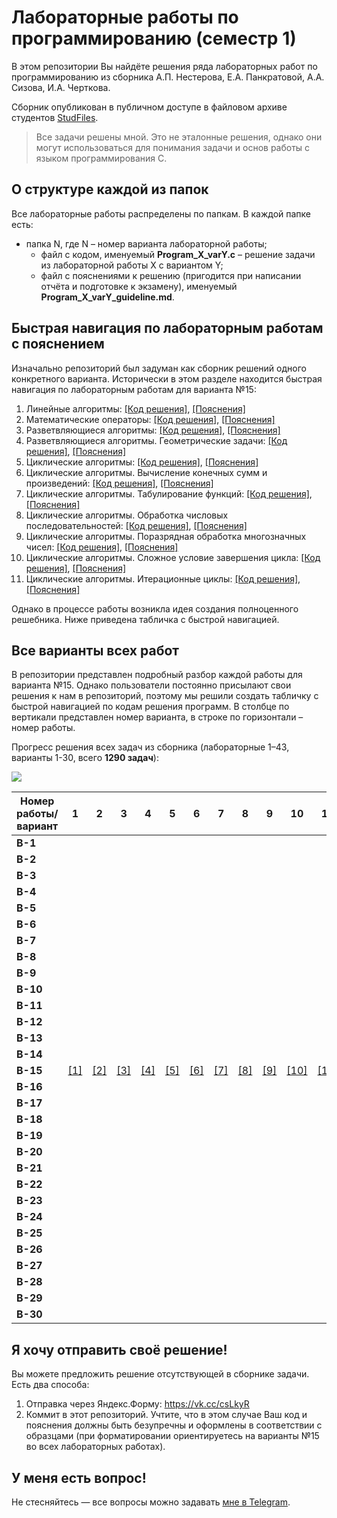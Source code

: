 # Лабораторные работы по программированию (семестр 1)
В этом репозитории Вы найдёте решения ряда лабораторных работ по программированию из сборника А.П. Нестерова, Е.А. Панкратовой, А.А. Сизова, И.А. Черткова.

Сборник опубликован в публичном доступе в файловом архиве студентов [StudFiles](https://studfile.net/preview/2715555).

> Все задачи решены мной. Это не эталонные решения, однако они могут использоваться для понимания задачи и основ работы с языком программирования C.

## О структуре каждой из папок

Все лабораторные работы распределены по папкам. В каждой папке есть:
- папка N, где N – номер варианта лабораторной работы;
  - файл с кодом, именуемый **Program_X_varY.c** – решение задачи из лабораторной работы X с вариантом Y;
  - файл с пояснениями к решению (пригодится при написании отчёта и подготовке к экзамену), именуемый **Program_X_varY_guideline.md**.

## Быстрая навигация по лабораторным работам с пояснением

Изначально репозиторий был задуман как сборник решений одного конкретного варианта. Исторически в этом разделе находится быстрая навигация по лабораторным работам для варианта №15:
1. Линейные алгоритмы: [[Код решения]](1.%20Линейные%20алгоритмы/15/Program_1_var15.c), [[Пояснения]](1.%20Линейные%20алгоритмы/15/Program_1_var15_guideline.md)
2. Математические операторы: [[Код решения]](2.%20Математические%20операторы/15/Program_2_var15.c), [[Пояснения]](2.%20Математические%20операторы/15/Program_2_var15_guideline.md)
3. Разветвляющиеся алгоритмы: [[Код решения]](3.%20Разветвляющиеся%20алгоритмы/15/Program_3_var15.c), [[Пояснения]](3.%20Разветвляющиеся%20алгоритмы/15/Program_3_var15_guideline.md)
4. Разветвляющиеся алгоритмы. Геометрические задачи: [[Код решения]](4.%20Разветвляющиеся%20алгоритмы.%20Геометрические%20задачи/15/Program_4_var15.c), [[Пояснения]](4.%20Разветвляющиеся%20алгоритмы.%20Геометрические%20задачи/15/Program_4_var15_guideline.md)
5. Циклические алгоритмы: [[Код решения]](5.%20Циклические%20алгоритмы/15/Program_5_var15.c), [[Пояснения]](5.%20Циклические%20алгоритмы/15/Program_5_var15_guideline.md)
6. Циклические алгоритмы. Вычисление конечных сумм и произведений: [[Код решения]](6.%20Циклические%20алгоритмы.%20Вычисление%20конечных%20сумм%20и%20произведений/15/Program_6_var15.c), [[Пояснения]](6.%20Циклические%20алгоритмы.%20Вычисление%20конечных%20сумм%20и%20произведений/15/Program_6_var15_guideline.md)
7. Циклические алгоритмы. Табулирование функций: [[Код решения]](7.%20Циклические%20алгоритмы.%20Табулирование%20функций/15/Program_7_var15.c), [[Пояснения]](7.%20Циклические%20алгоритмы.%20Табулирование%20функций/15/Program_7_var15_guideline.md)
8. Циклические алгоритмы. Обработка числовых последовательностей: [[Код решения]](8.%20Циклические%20алгоритмы.%20Обработка%20числовых%20последовательностей/15/Program_8_var15.c), [[Пояснения]](8.%20Циклические%20алгоритмы.%20Обработка%20числовых%20последовательностей/15/Program_8_var15_guideline.md)
9. Циклические алгоритмы. Поразрядная обработка многозначных чисел: [[Код решения]](9.%20Циклические%20алгоритмы.%20Поразрядная%20обработка%20многозначных%20чисел/15/Program_9_var15.c), [[Пояснения]](9.%20Циклические%20алгоритмы.%20Поразрядная%20обработка%20многозначных%20чисел/15/Program_9_var15_guideline.md)
10. Циклические алгоритмы. Сложное условие завершения цикла: [[Код решения]](10.%20Циклические%20алгоритмы.%20Сложное%20условие%20завершения%20цикла/15/Program_10_var15.c), [[Пояснения]](10.%20Циклические%20алгоритмы.%20Сложное%20условие%20завершения%20цикла/15/Program_10_var15_guideline.md)
11. Циклические алгоритмы. Итерационные циклы: [[Код решения]](11.%20Циклические%20алгоритмы.%20Итерационные%20циклы/15/Program_11_var15.c), [[Пояснения]](11.%20Циклические%20алгоритмы.%20Итерационные%20циклы/15/Program_11_var15_guideline.md)

Однако в процессе работы возникла идея создания полноценного решебника. Ниже приведена табличка с быстрой навигацией.

## Все варианты всех работ

В репозитории представлен подробный разбор каждой работы для варианта №15. Однако пользователи постоянно присылают свои решения к нам в репозиторий, поэтому мы решили создать табличку с быстрой навигацией по кодам решения программ.
В столбце по вертикали представлен номер варианта, в строке по горизонтали – номер работы.

Прогресс решения всех задач из сборника (лабораторные 1–43, варианты 1-30, всего **1290 задач**):

![](https://geps.dev/progress/0)

| Номер работы/вариант | 1                                    | 2                                      | 3                                          | 4                                                                     | 5                                      | 6                                                                                         | 7                                                                 | 8                                                                                    | 9                                                                                        | 10                                                                                 | 11                                                               | 12 | 13 | 14 | 15 | 16 | 17 | 18 | 19 | 20 | 21 | 22 | 23 | 24 | 25 | 26 | 27 | 28 | 29 | 30 | 31 | 32 | 33 | 34 | 35 | 36 | 37 | 38 | 39 | 40 | 41 | 42 | 43 |
|----------------------|--------------------------------------|----------------------------------------|--------------------------------------------|-----------------------------------------------------------------------|----------------------------------------|-------------------------------------------------------------------------------------------|-------------------------------------------------------------------|--------------------------------------------------------------------------------------|------------------------------------------------------------------------------------------|------------------------------------------------------------------------------------|------------------------------------------------------------------|----|----|----|----|----|----|----|----|----|----|----|----|----|----|----|----|----|----|----|----|----|----|----|----|----|----|----|----|----|----|----|----|
| **В-1**              |                                      |                                        |                                            |                                                                       |                                        |                                                                                           |                                                                   |                                                                                      |                                                                                          |                                                                                    |                                                                  |    |    |    |    |    |    |    |    |    |    |    |    |    |    |    |    |    |    |    |    |    |    |    |    |    |    |    |    |    |    |    |    |
| **В-2**              |                                      |                                        |                                            |                                                                       |                                        |                                                                                           |                                                                   |                                                                                      |                                                                                          |                                                                                    |                                                                  |    |    |    |    |    |    |    |    |    |    |    |    |    |    |    |    |    |    |    |    |    |    |    |    |    |    |    |    |    |    |    |    |
| **В-3**              |                                      |                                        |                                            |                                                                       |                                        |                                                                                           |                                                                   |                                                                                      |                                                                                          |                                                                                    |                                                                  |    |    |    |    |    |    |    |    |    |    |    |    |    |    |    |    |    |    |    |    |    |    |    |    |    |    |    |    |    |    |    |    |
| **В-4**              |                                      |                                        |                                            |                                                                       |                                        |                                                                                           |                                                                   |                                                                                      |                                                                                          |                                                                                    |                                                                  |    |    |    |    |    |    |    |    |    |    |    |    |    |    |    |    |    |    |    |    |    |    |    |    |    |    |    |    |    |    |    |    |
| **В-5**              |                                      |                                        |                                            |                                                                       |                                        |                                                                                           |                                                                   |                                                                                      |                                                                                          |                                                                                    |                                                                  |    |    |    |    |    |    |    |    |    |    |    |    |    |    |    |    |    |    |    |    |    |    |    |    |    |    |    |    |    |    |    |    |
| **В-6**              |                                      |                                        |                                            |                                                                       |                                        |                                                                                           |                                                                   |                                                                                      |                                                                                          |                                                                                    |                                                                  |    |    |    |    |    |    |    |    |    |    |    |    |    |    |    |    |    |    |    |    |    |    |    |    |    |    |    |    |    |    |    |    |
| **В-7**              |                                      |                                        |                                            |                                                                       |                                        |                                                                                           |                                                                   |                                                                                      |                                                                                          |                                                                                    |                                                                  |    |    |    |    |    |    |    |    |    |    |    |    |    |    |    |    |    |    |    |    |    |    |    |    |    |    |    |    |    |    |    |    |
| **В-8**              |                                      |                                        |                                            |                                                                       |                                        |                                                                                           |                                                                   |                                                                                      |                                                                                          |                                                                                    |                                                                  |    |    |    |    |    |    |    |    |    |    |    |    |    |    |    |    |    |    |    |    |    |    |    |    |    |    |    |    |    |    |    |    |
| **В-9**              |                                      |                                        |                                            |                                                                       |                                        |                                                                                           |                                                                   |                                                                                      |                                                                                          |                                                                                    |                                                                  |    |    |    |    |    |    |    |    |    |    |    |    |    |    |    |    |    |    |    |    |    |    |    |    |    |    |    |    |    |    |    |    |
| **В-10**             |                                      |                                        |                                            |                                                                       |                                        |                                                                                           |                                                                   |                                                                                      |                                                                                          |                                                                                    |                                                                  |    |    |    |    |    |    |    |    |    |    |    |    |    |    |    |    |    |    |    |    |    |    |    |    |    |    |    |    |    |    |    |    |
| **В-11**             |                                      |                                        |                                            |                                                                       |                                        |                                                                                           |                                                                   |                                                                                      |                                                                                          |                                                                                    |                                                                  |    |    |    |    |    |    |    |    |    |    |    |    |    |    |    |    |    |    |    |    |    |    |    |    |    |    |    |    |    |    |    |    |
| **В-12**             |                                      |                                        |                                            |                                                                       |                                        |                                                                                           |                                                                   |                                                                                      |                                                                                          |                                                                                    |                                                                  |    |    |    |    |    |    |    |    |    |    |    |    |    |    |    |    |    |    |    |    |    |    |    |    |    |    |    |    |    |    |    |    |
| **В-13**             |                                      |                                        |                                            |                                                                       |                                        |                                                                                           |                                                                   |                                                                                      |                                                                                          |                                                                                    |                                                                  |    |    |    |    |    |    |    |    |    |    |    |    |    |    |    |    |    |    |    |    |    |    |    |    |    |    |    |    |    |    |    |    |
| **В-14**             |                                      |                                        |                                            |                                                                       |                                        |                                                                                           |                                                                   |                                                                                      |                                                                                          |                                                                                    |                                                                  |    |    |    |    |    |    |    |    |    |    |    |    |    |    |    |    |    |    |    |    |    |    |    |    |    |    |    |    |    |    |    |    |
| **В-15**             | [[1]](1.%20Линейные%20алгоритмы/15/) | [[2]](2.%20Математические%20операторы) | [[3]](3.%20Разветвляющиеся%20алгоритмы/15) | [[4]](4.%20Разветвляющиеся%20алгоритмы.%20Геометрические%20задачи/15) | [[5]](5.%20Циклические%20алгоритмы/15) | [[6]](6.%20Циклические%20алгоритмы.%20Вычисление%20конечных%20сумм%20и%20произведений/15) | [[7]](7.%20Циклические%20алгоритмы.%20Табулирование%20функций/15) | [[8]](8.%20Циклические%20алгоритмы.%20Обработка%20числовых%20последовательностей/15) | [[9]](9.%20Циклические%20алгоритмы.%20Поразрядная%20обработка%20многозначных%20чисел/15) | [[10]](10.%20Циклические%20алгоритмы.%20Сложное%20условие%20завершения%20цикла/15) | [[11]](11.%20Циклические%20алгоритмы.%20Итерационные%20циклы/15) |    |    |    |    |    |    |    |    |    |    |    |    |    |    |    |    |    |    |    |    |    |    |    |    |    |    |    |    |    |    |    |    |
| **В-16**             |                                      |                                        |                                            |                                                                       |                                        |                                                                                           |                                                                   |                                                                                      |                                                                                          |                                                                                    |                                                                  |    |    |    |    |    |    |    |    |    |    |    |    |    |    |    |    |    |    |    |    |    |    |    |    |    |    |    |    |    |    |    |    |
| **В-17**             |                                      |                                        |                                            |                                                                       |                                        |                                                                                           |                                                                   |                                                                                      |                                                                                          |                                                                                    |                                                                  |    |    |    |    |    |    |    |    |    |    |    |    |    |    |    |    |    |    |    |    |    |    |    |    |    |    |    |    |    |    |    |    |
| **В-18**             |                                      |                                        |                                            |                                                                       |                                        |                                                                                           |                                                                   |                                                                                      |                                                                                          |                                                                                    |                                                                  |    |    |    |    |    |    |    |    |    |    |    |    |    |    |    |    |    |    |    |    |    |    |    |    |    |    |    |    |    |    |    |    |
| **В-19**             |                                      |                                        |                                            |                                                                       |                                        |                                                                                           |                                                                   |                                                                                      |                                                                                          |                                                                                    |                                                                  |    |    |    |    |    |    |    |    |    |    |    |    |    |    |    |    |    |    |    |    |    |    |    |    |    |    |    |    |    |    |    |    |
| **В-20**             |                                      |                                        |                                            |                                                                       |                                        |                                                                                           |                                                                   |                                                                                      |                                                                                          |                                                                                    |                                                                  |    |    |    |    |    |    |    |    |    |    |    |    |    |    |    |    |    |    |    |    |    |    |    |    |    |    |    |    |    |    |    |    |
| **В-21**             |                                      |                                        |                                            |                                                                       |                                        |                                                                                           |                                                                   |                                                                                      |                                                                                          |                                                                                    |                                                                  |    |    |    |    |    |    |    |    |    |    |    |    |    |    |    |    |    |    |    |    |    |    |    |    |    |    |    |    |    |    |    |    |
| **В-22**             |                                      |                                        |                                            |                                                                       |                                        |                                                                                           |                                                                   |                                                                                      |                                                                                          |                                                                                    |                                                                  |    |    |    |    |    |    |    |    |    |    |    |    |    |    |    |    |    |    |    |    |    |    |    |    |    |    |    |    |    |    |    |    |
| **В-23**             |                                      |                                        |                                            |                                                                       |                                        |                                                                                           |                                                                   |                                                                                      |                                                                                          |                                                                                    |                                                                  |    |    |    |    |    |    |    |    |    |    |    |    |    |    |    |    |    |    |    |    |    |    |    |    |    |    |    |    |    |    |    |    |
| **В-24**             |                                      |                                        |                                            |                                                                       |                                        |                                                                                           |                                                                   |                                                                                      |                                                                                          |                                                                                    |                                                                  |    |    |    |    |    |    |    |    |    |    |    |    |    |    |    |    |    |    |    |    |    |    |    |    |    |    |    |    |    |    |    |    |
| **В-25**             |                                      |                                        |                                            |                                                                       |                                        |                                                                                           |                                                                   |                                                                                      |                                                                                          |                                                                                    |                                                                  |    |    |    |    |    |    |    |    |    |    |    |    |    |    |    |    |    |    |    |    |    |    |    |    |    |    |    |    |    |    |    |    |
| **В-26**             |                                      |                                        |                                            |                                                                       |                                        |                                                                                           |                                                                   |                                                                                      |                                                                                          |                                                                                    |                                                                  |    |    |    |    |    |    |    |    |    |    |    |    |    |    |    |    |    |    |    |    |    |    |    |    |    |    |    |    |    |    |    |    |
| **В-27**             |                                      |                                        |                                            |                                                                       |                                        |                                                                                           |                                                                   |                                                                                      |                                                                                          |                                                                                    |                                                                  |    |    |    |    |    |    |    |    |    |    |    |    |    |    |    |    |    |    |    |    |    |    |    |    |    |    |    |    |    |    |    |    |
| **В-28**             |                                      |                                        |                                            |                                                                       |                                        |                                                                                           |                                                                   |                                                                                      |                                                                                          |                                                                                    |                                                                  |    |    |    |    |    |    |    |    |    |    |    |    |    |    |    |    |    |    |    |    |    |    |    |    |    |    |    |    |    |    |    |    |
| **В-29**             |                                      |                                        |                                            |                                                                       |                                        |                                                                                           |                                                                   |                                                                                      |                                                                                          |                                                                                    |                                                                  |    |    |    |    |    |    |    |    |    |    |    |    |    |    |    |    |    |    |    |    |    |    |    |    |    |    |    |    |    |    |    |    |
| **В-30**             |                                      |                                        |                                            |                                                                       |                                        |                                                                                           |                                                                   |                                                                                      |                                                                                          |                                                                                    |                                                                  |    |    |    |    |    |    |    |    |    |    |    |    |    |    |    |    |    |    |    |    |    |    |    |    |    |    |    |    |    |    |    |    |

## Я хочу отправить своё решение!

Вы можете предложить решение отсутствующей в сборнике задачи. Есть два способа:
1. Отправка через Яндекс.Форму: https://vk.cc/csLkyR
2. Коммит в этот репозиторий. Учтите, что в этом случае Ваш код и пояснения должны быть безупречны и оформлены в соответствии с образцами (при форматировании ориентируетесь на варианты №15 во всех лабораторных работах).

## У меня есть вопрос!

Не стесняйтесь — все вопросы можно задавать [мне в Telegram](https://t.me/plunkzy).